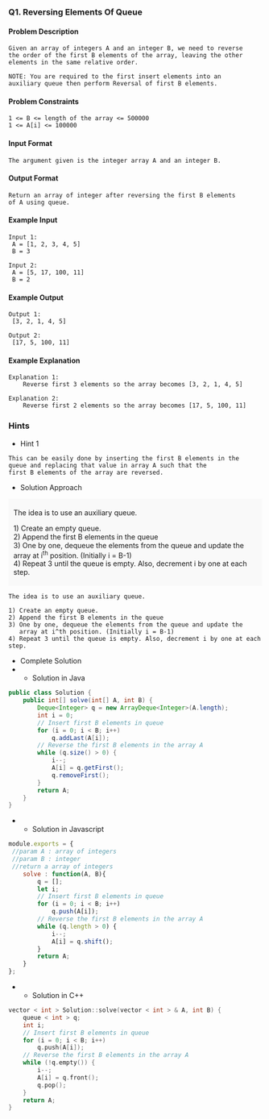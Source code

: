### Q1. Reversing Elements Of Queue
#### Problem Description
```text
Given an array of integers A and an integer B, we need to reverse 
the order of the first B elements of the array, leaving the other 
elements in the same relative order.

NOTE: You are required to the first insert elements into an 
auxiliary queue then perform Reversal of first B elements.
```
#### Problem Constraints
```text
1 <= B <= length of the array <= 500000
1 <= A[i] <= 100000
```
#### Input Format
```text
The argument given is the integer array A and an integer B.
```
#### Output Format
```text
Return an array of integer after reversing the first B elements 
of A using queue.
```
#### Example Input
```text
Input 1:
 A = [1, 2, 3, 4, 5]
 B = 3

Input 2:
 A = [5, 17, 100, 11]
 B = 2
```
#### Example Output
```text
Output 1:
 [3, 2, 1, 4, 5]

Output 2:
 [17, 5, 100, 11]
```
#### Example Explanation
```text
Explanation 1:
    Reverse first 3 elements so the array becomes [3, 2, 1, 4, 5]

Explanation 2:
    Reverse first 2 elements so the array becomes [17, 5, 100, 11]
```
### Hints
* Hint 1
```text
This can be easily done by inserting the first B elements in the 
queue and replacing that value in array A such that the 
first B elements of the array are reversed.
```
* Solution Approach
<div style="background-color: #f9f9f9; padding: 5px 10px; ">
    <p>The idea is to use an auxiliary queue.</p>
    <p>1) Create an empty queue.<br>
    2) Append the first B elements in the queue<br>
    3) One by one, dequeue the elements from the queue and update 
    the array at i<sup>th</sup> position. (Initially i = B-1)<br>
    4) Repeat 3 until the queue is empty. Also, decrement i by one 
    at each step.</p>
</div>

```text
The idea is to use an auxiliary queue.

1) Create an empty queue.
2) Append the first B elements in the queue
3) One by one, dequeue the elements from the queue and update the 
   array at i^th position. (Initially i = B-1)
4) Repeat 3 until the queue is empty. Also, decrement i by one at each step.
```
* Complete Solution
* * Solution in Java
```java
public class Solution {
    public int[] solve(int[] A, int B) {
        Deque<Integer> q = new ArrayDeque<Integer>(A.length);
        int i = 0;
        // Insert first B elements in queue
        for (i = 0; i < B; i++)
            q.addLast(A[i]);
        // Reverse the first B elements in the array A
        while (q.size() > 0) {
            i--;
            A[i] = q.getFirst();
            q.removeFirst();
        }
        return A;
    }
}
```
* * Solution in Javascript
```javascript
module.exports = { 
 //param A : array of integers
 //param B : integer
 //return a array of integers
	solve : function(A, B){
        q = [];
        let i;
        // Insert first B elements in queue
        for (i = 0; i < B; i++)
            q.push(A[i]);
        // Reverse the first B elements in the array A
        while (q.length > 0) {
            i--;
            A[i] = q.shift();
        }
        return A;
	}
};
```
* * Solution in C++
```cpp
vector < int > Solution::solve(vector < int > & A, int B) {
    queue < int > q;
    int i;
    // Insert first B elements in queue
    for (i = 0; i < B; i++)
        q.push(A[i]);
    // Reverse the first B elements in the array A
    while (!q.empty()) {
        i--;
        A[i] = q.front();
        q.pop();
    }
    return A;
}
```

